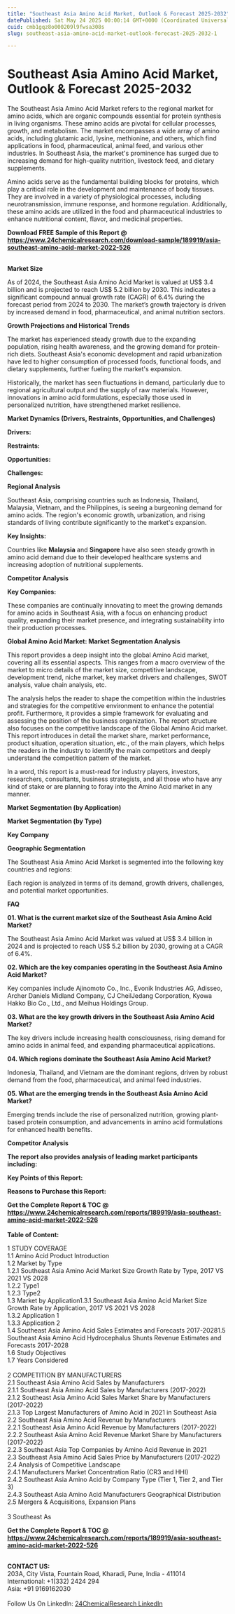 ```yaml
---
title: "Southeast Asia Amino Acid Market, Outlook & Forecast 2025-2032"
datePublished: Sat May 24 2025 00:00:14 GMT+0000 (Coordinated Universal Time)
cuid: cmb1gqz8o000209l9fwsa308s
slug: southeast-asia-amino-acid-market-outlook-forecast-2025-2032-1

---
```


# Southeast Asia Amino Acid Market, Outlook & Forecast 2025-2032

<p>The Southeast Asia Amino Acid Market refers to the regional market for amino acids, which are organic compounds essential for protein synthesis in living organisms. These amino acids are pivotal for cellular processes, growth, and metabolism. The market encompasses a wide array of amino acids, including glutamic acid, lysine, methionine, and others, which find applications in food, pharmaceutical, animal feed, and various other industries. In Southeast Asia, the market's prominence has surged due to increasing demand for high-quality nutrition, livestock feed, and dietary supplements.</p><p>
</p><p>Amino acids serve as the fundamental building blocks for proteins, which play a critical role in the development and maintenance of body tissues. They are involved in a variety of physiological processes, including neurotransmission, immune response, and hormone regulation. Additionally, these amino acids are utilized in the food and pharmaceutical industries to enhance nutritional content, flavor, and medicinal properties.</p><div><b>Download FREE Sample of this Report @ 
            <a href="https://www.24chemicalresearch.com/download-sample/189919/asia-southeast-amino-acid-market-2022-526">
            https://www.24chemicalresearch.com/download-sample/189919/asia-southeast-amino-acid-market-2022-526</a></b></div><br><p>
<strong>Market Size</strong></p><p>
</p><p>As of 2024, the Southeast Asia Amino Acid Market is valued at US$ 3.4 billion and is projected to reach US$ 5.2 billion by 2030. This indicates a significant compound annual growth rate (CAGR) of 6.4% during the forecast period from 2024 to 2030. The market’s growth trajectory is driven by increased demand in food, pharmaceutical, and animal nutrition sectors.</p><p>
<strong>Growth Projections and Historical Trends</strong></p><p>
</p><p>The market has experienced steady growth due to the expanding population, rising health awareness, and the growing demand for protein-rich diets. Southeast Asia's economic development and rapid urbanization have led to higher consumption of processed foods, functional foods, and dietary supplements, further fueling the market's expansion.</p><p>
</p><p>Historically, the market has seen fluctuations in demand, particularly due to regional agricultural output and the supply of raw materials. However, innovations in amino acid formulations, especially those used in personalized nutrition, have strengthened market resilience.</p><p>
<strong>Market Dynamics (Drivers, Restraints, Opportunities, and Challenges)</strong></p><p>
<strong>Drivers:</strong></p><p>
</p><p>
<strong>Restraints:</strong></p><p>
</p><p>
<strong>Opportunities:</strong></p><p>
</p><p>
<strong>Challenges:</strong></p><p>
</p><p>
<strong>Regional Analysis</strong></p><p>
</p><p>Southeast Asia, comprising countries such as Indonesia, Thailand, Malaysia, Vietnam, and the Philippines, is seeing a burgeoning demand for amino acids. The region's economic growth, urbanization, and rising standards of living contribute significantly to the market's expansion.</p><p>
<strong>Key Insights:</strong></p><p>
</p><p>
</p><p>Countries like <strong>Malaysia</strong> and <strong>Singapore</strong> have also seen steady growth in amino acid demand due to their developed healthcare systems and increasing adoption of nutritional supplements.</p><p>
<strong>Competitor Analysis</strong></p><p>
<strong>Key Companies:</strong></p><p>
</p><p>
</p><p>These companies are continually innovating to meet the growing demands for amino acids in Southeast Asia, with a focus on enhancing product quality, expanding their market presence, and integrating sustainability into their production processes.</p><p>
<strong>Global Amino Acid Market: Market Segmentation Analysis</strong></p><p>
</p><p>This report provides a deep insight into the global Amino Acid market, covering all its essential aspects. This ranges from a macro overview of the market to micro details of the market size, competitive landscape, development trend, niche market, key market drivers and challenges, SWOT analysis, value chain analysis, etc.</p><p>
</p><p>The analysis helps the reader to shape the competition within the industries and strategies for the competitive environment to enhance the potential profit. Furthermore, it provides a simple framework for evaluating and assessing the position of the business organization. The report structure also focuses on the competitive landscape of the Global Amino Acid market. This report introduces in detail the market share, market performance, product situation, operation situation, etc., of the main players, which helps the readers in the industry to identify the main competitors and deeply understand the competition pattern of the market.</p><p>
</p><p>In a word, this report is a must-read for industry players, investors, researchers, consultants, business strategists, and all those who have any kind of stake or are planning to foray into the Amino Acid market in any manner.</p><p>
<strong>Market Segmentation (by Application)</strong></p><p>
</p><p>
<strong>Market Segmentation (by Type)</strong></p><p>
</p><p>
<strong>Key Company</strong></p><p>
</p><p>
<strong>Geographic Segmentation</strong></p><p>
</p><p>The Southeast Asia Amino Acid Market is segmented into the following key countries and regions:</p><p>
</p><p>
</p><p>Each region is analyzed in terms of its demand, growth drivers, challenges, and potential market opportunities.</p><p>
<strong>FAQ</strong></p><p>
</p><p><strong>01. What is the current market size of the Southeast Asia Amino Acid Market?</strong> </p><p>
</p><p>The Southeast Asia Amino Acid Market was valued at US$ 3.4 billion in 2024 and is projected to reach US$ 5.2 billion by 2030, growing at a CAGR of 6.4%.</p><p>
</p><p><strong>02. Which are the key companies operating in the Southeast Asia Amino Acid Market?</strong> </p><p>
</p><p>Key companies include Ajinomoto Co., Inc., Evonik Industries AG, Adisseo, Archer Daniels Midland Company, CJ CheilJedang Corporation, Kyowa Hakko Bio Co., Ltd., and Meihua Holdings Group.</p><p>
</p><p><strong>03. What are the key growth drivers in the Southeast Asia Amino Acid Market?</strong> </p><p>
</p><p>The key drivers include increasing health consciousness, rising demand for amino acids in animal feed, and expanding pharmaceutical applications.</p><p>
</p><p><strong>04. Which regions dominate the Southeast Asia Amino Acid Market?</strong> </p><p>
</p><p>Indonesia, Thailand, and Vietnam are the dominant regions, driven by robust demand from the food, pharmaceutical, and animal feed industries.</p><p>
</p><p><strong>05. What are the emerging trends in the Southeast Asia Amino Acid Market?</strong> </p><p>
</p><p>Emerging trends include the rise of personalized nutrition, growing plant-based protein consumption, and advancements in amino acid formulations for enhanced health benefits.</p><p>

<strong>Competitor Analysis</strong></p><p>
</p><p></p><p>
</p><p><strong>The report also provides analysis of leading market participants including:</strong></p><p>
</p><p>
</p><p><strong>Key Points of this Report:</strong></p><p>
</p><p>
</p><p><strong>Reasons to Purchase this Report:</strong></p><p>
</p>

<div><b>Get the Complete Report & TOC @ 
            <a href="https://www.24chemicalresearch.com/reports/189919/asia-southeast-amino-acid-market-2022-526">
            https://www.24chemicalresearch.com/reports/189919/asia-southeast-amino-acid-market-2022-526</a></b></div><br>
            <b>Table of Content:</b><p>1 STUDY COVERAGE<br />
1.1 Amino Acid Product Introduction<br />
1.2 Market by Type<br />
1.2.1 Southeast Asia Amino Acid Market Size Growth Rate by Type, 2017 VS 2021 VS 2028<br />
1.2.2 Type1<br />
1.2.3 Type2<br />
1.3 Market by Application1.3.1 Southeast Asia Amino Acid  Market Size Growth Rate by Application, 2017 VS 2021 VS 2028<br />
1.3.2 Application 1<br />
1.3.3 Application 2<br />
1.4 Southeast Asia Amino Acid  Sales Estimates and Forecasts 2017-20281.5 Southeast Asia Amino Acid Hydrocephalus Shunts Revenue Estimates and Forecasts 2017-2028<br />
1.6 Study Objectives<br />
1.7 Years Considered<br />
<br />
2 COMPETITION BY MANUFACTURERS<br />
2.1 Southeast Asia Amino Acid Sales by Manufacturers<br />
2.1.1 Southeast Asia Amino Acid Sales by Manufacturers (2017-2022)<br />
2.1.2 Southeast Asia Amino Acid Sales Market Share by Manufacturers (2017-2022)<br />
2.1.3 Top Largest Manufacturers of  Amino Acid in 2021 in Southeast Asia<br />
2.2 Southeast Asia Amino Acid Revenue by Manufacturers<br />
2.2.1 Southeast Asia Amino Acid Revenue by Manufacturers (2017-2022)<br />
2.2.2 Southeast Asia Amino Acid Revenue Market Share by Manufacturers (2017-2022)<br />
2.2.3 Southeast Asia Top Companies by Amino Acid Revenue in 2021<br />
2.3 Southeast Asia Amino Acid Sales Price by Manufacturers (2017-2022)<br />
2.4 Analysis of Competitive Landscape<br />
2.4.1 Manufacturers Market Concentration Ratio (CR3 and HHI)<br />
2.4.2 Southeast Asia Amino Acid by Company Type (Tier 1, Tier 2, and Tier 3)<br />
2.4.3 Southeast Asia Amino Acid Manufacturers Geographical Distribution<br />
2.5 Mergers & Acquisitions, Expansion Plans<br />
<br />
3 Southeast As</p>

<div><b>Get the Complete Report & TOC @ 
            <a href="https://www.24chemicalresearch.com/reports/189919/asia-southeast-amino-acid-market-2022-526">
            https://www.24chemicalresearch.com/reports/189919/asia-southeast-amino-acid-market-2022-526</a></b></div><br>

<b>CONTACT US:</b><br>
            203A, City Vista, Fountain Road, Kharadi, Pune, India - 411014<br>
            International: +1(332) 2424 294<br>
            Asia: +91 9169162030 <br><br>
            Follow Us On LinkedIn: <a href="https://www.linkedin.com/company/24chemicalresearch/">24ChemicalResearch LinkedIn</a>